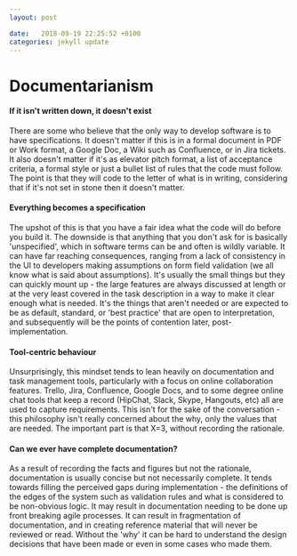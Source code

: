 ```yaml
---
layout: post

date:   2018-09-19 22:25:52 +0100
categories: jekyll update
---
```

Documentarianism
================

#### If it isn't written down, it doesn't exist

There are some who believe that the only way to develop software is to
have specifications. It doesn't matter if this is in a formal document
in PDF or Work format, a Google Doc, a Wiki such as Confluence, or in
Jira tickets. It also doesn't matter if it's as elevator pitch format, a
list of acceptance criteria, a formal style or just a bullet list of
rules that the code must follow. The point is that they will code to the
letter of what is in writing, considering that if it's not set in stone
then it doesn't matter.

#### Everything becomes a specification

The upshot of this is that you have a fair idea what the code will do
before you build it. The downside is that anything that you don't ask
for is basically 'unspecified', which in software terms can be and often
is wildly variable. It can have far reaching consequences, ranging from
a lack of consistency in the UI to developers making assumptions on form
field validation (we all know what is said about assumptions). It's
usually the small things but they can quickly mount up - the large
features are always discussed at length or at the very least covered in
the task description in a way to make it clear enough what is needed.
It's the things that aren't needed or are expected to be as default,
standard, or 'best practice' that are open to interpretation, and
subsequently will be the points of contention later,
post-implementation.

#### Tool-centric behaviour

Unsurprisingly, this mindset tends to lean heavily on documentation and
task management tools, particularly with a focus on online collaboration
features. Trello, Jira, Confluence, Google Docs, and to some degree
online chat tools that keep a record (HipChat, Slack, Skype, Hangouts,
etc) all are used to capture requirements. This isn't for the sake of
the conversation - this philosophy isn't really concerned about the why,
only the values that are needed. The important part is that X=3, without
recording the rationale.

#### Can we ever have complete documentation?

As a result of recording the facts and figures but not the rationale,
documentation is usually concise but not necessarily complete. It tends
towards filling the perceived gaps during implementation - the
definitions of the edges of the system such as validation rules and what
is considered to be non-obvious logic. It may result in documentation
needing to be done up front breaking agile processes. It can result in
fragmentation of documentation, and in creating reference material that
will never be reviewed or read. Without the 'why' it can be hard to
understand the design decisions that have been made or even in some
cases who made them.
